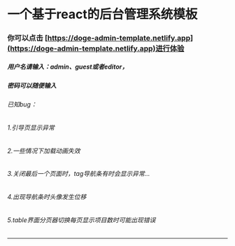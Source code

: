 # 一个基于react的后台管理系统模板
### 你可以点击 [https://doge-admin-template.netlify.app](https://doge-admin-template.netlify.app)进行体验
#####    用户名请输入：admin、guest或者editor，
#####    密码可以随便输入

###### 已知bug：
######          1.引导页显示异常
######          2.一些情况下加载动画失效
######          3.关闭最后一个页面时，tag导航条有时会显示异常...
######          4.出现导航条时头像发生位移   
######          5.table界面分页器切换每页显示项目数时可能出现错误

______________________________________________________________________________________________________________________________________________
